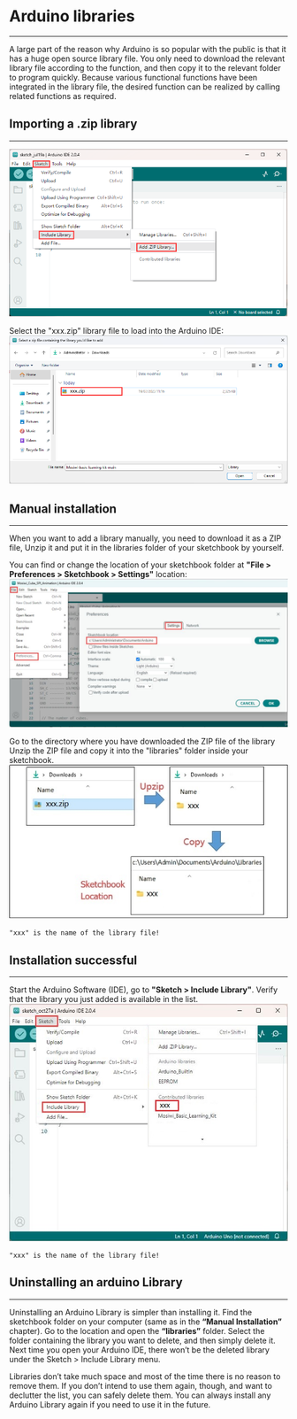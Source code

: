 # Arduino libraries
------------------- 
A large part of the reason why Arduino is so popular with the public is that it has a huge open source library file. You only need to download the relevant library file according to the function, and then copy it to the relevant folder to program quickly. Because various functional functions have been integrated in the library file, the desired function can be realized by calling related functions as required.

## Importing a .zip library      
--------------------------- 
![Img](../../../_static/arduino/resources/arduino_libraries/img/1img.png)    

Select the "xxx.zip" library file to load into the Arduino IDE:         
![Img](../../../_static/arduino/resources/arduino_libraries/img/2img.png)       


## Manual installation          
----------------------    
When you want to add a library manually, you need to download it as a ZIP file, Unzip it and put it in the libraries folder of your sketchbook by yourself.

You can find or change the location of your sketchbook folder at **"File > Preferences > Sketchbook > Settings"** location:
![Img](../../../_static/arduino/resources/arduino_libraries/img/3img.jpg)    

Go to the directory where you have downloaded the ZIP file of the library Unzip the ZIP file and copy it into the "libraries" folder inside your sketchbook.
![Img](../../../_static/arduino/resources/arduino_libraries/img/4img.jpg)        

```{tip}   
"xxx" is the name of the library file!   
```

## Installation successful       
--------------------------
Start the Arduino Software (IDE), go to **"Sketch > Include Library"**. Verify that the library you just added is available in the list.
![Img](../../../_static/arduino/resources/arduino_libraries/img/5img.jpg)    

```{tip}   
"xxx" is the name of the library file!   
```

## Uninstalling an arduino Library     
----------------------------------
Uninstalling an Arduino Library is simpler than installing it. Find the sketchbook folder on your computer (same as in the **“Manual Installation”** chapter). Go to the location and open the **“libraries”** folder. Select the folder containing the library you want to delete, and then simply delete it. Next time you open your Arduino IDE, there won’t be the deleted library under the Sketch > Include Library menu.    

Libraries don’t take much space and most of the time there is no reason to remove them. If you don’t intend to use them again, though, and want to declutter the list, you can safely delete them. You can always install any Arduino Library again if you need to use it in the future.  


